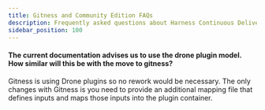 ```yaml
---
title: Gitness and Community Edition FAQs
description: Frequently asked questions about Harness Continuous Delivery & GitOps, specifically for Gitness and Community Edition swimlanes.
sidebar_position: 100
---
```


#### The current documentation advises us to use the drone plugin model. How similar will this be with the move to gitness?

Gitness is using Drone plugins so no rework would be necessary.
The only changes with Gitness is you need to provide an additional mapping file that defines inputs and maps those inputs into the plugin container.

